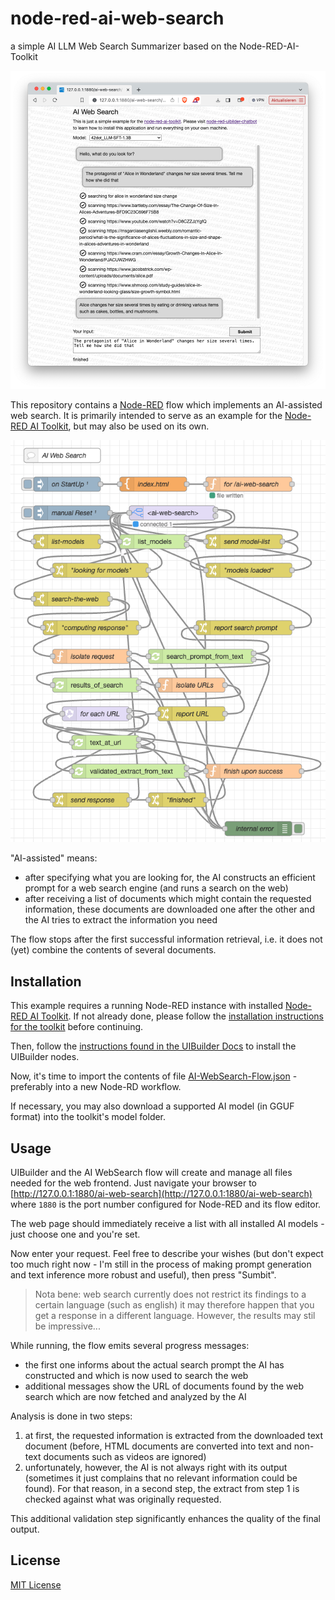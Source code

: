 # node-red-ai-web-search #

a simple AI LLM Web Search Summarizer based on the Node-RED-AI-Toolkit

![AI WebSearch Screenhot](AI-WebSearch-Screenshot.png)

This repository contains a [Node-RED](https://nodered.org/) flow which implements an AI-assisted web search. It is primarily intended to serve as an example for the [Node-RED AI Toolkit](https://github.com/rozek/node-red-ai-toolkit), but may also be used on its own.

![AI WebSearch Flow](AI-WebSearch-Flow.png)

"AI-assisted" means:

- after specifying what you are looking for, the AI constructs an efficient prompt for a web search engine (and runs a search on the web)
- after receiving a list of documents which might contain the requested information, these documents are downloaded one after the other and the AI tries to extract the information you need

The flow stops after the first successful information retrieval, i.e. it does not (yet) combine the contents of several documents.

## Installation ##

This example requires a running Node-RED instance with installed [Node-RED AI Toolkit](https://github.com/rozek/node-red-ai-toolkit). If not already done, please follow the [installation instructions for the toolkit](https://github.com/rozek/node-red-ai-toolkit#installation) before continuing.

Then, follow the [instructions found in the UIBuilder Docs](https://totallyinformation.github.io/node-red-contrib-uibuilder/#/walkthrough1?id=how-to-get-started-4-steps-to-a-data-driven-web-app) to install the UIBuilder nodes.

Now, it's time to import the contents of file [AI-WebSearch-Flow.json](https://raw.githubusercontent.com/rozek/node-red-ai-web-search/master/AI-WebSearch-Flow.json) - preferably into a new Node-RD workflow.

If necessary, you may also download a supported AI model (in GGUF format) into the toolkit's model folder.

## Usage ##

UIBuilder and the AI WebSearch flow will create and manage all files needed for the web frontend. Just navigate your browser to [http://127.0.0.1:1880/ai-web-search](http://127.0.0.1:1880/ai-web-search) where `1880` is the port number configured for Node-RED and its flow editor.

The web page should immediately receive a list with all installed AI models - just choose one and you're set.

Now enter your request. Feel free to describe your wishes (but don't expect too much right now - I'm still in the process of making prompt generation and text inference more robust and useful), then press "Sumbit".

> Nota bene: web search currently does not restrict its findings to a certain language (such as english) it may therefore happen that you get a response in a different language. However, the results may stil be impressive...

While running, the flow emits several progress messages:

- the first one informs about the actual search prompt the AI has constructed and which is now used to search the web
- additional messages show the URL of documents found by the web search which are now fetched and analyzed by the AI

Analysis is done in two steps:

1. at first, the requested information is extracted from the downloaded text document (before, HTML documents are converted into text and non-text documents such as videos are ignored)
2. unfortunately, however, the AI is not always right with its output (sometimes it just complains that no relevant information could be found). For that reason, in a second step, the extract from step 1 is checked against what was originally requested.

This additional validation step significantly enhances the quality of the final output.

## License ##

[MIT License](LICENSE.md)
